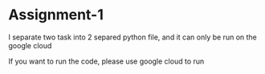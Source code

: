 # Assignment-1
I separate two task into 2 separed python file, and it can only be run on the google cloud

If you want to run the code, please use google cloud to run